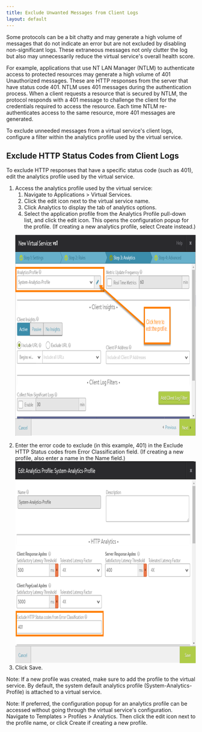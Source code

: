 ```yaml
---
title: Exclude Unwanted Messages from Client Logs
layout: default
---
```

Some protocols can be a bit chatty and may generate a high volume of messages that do not indicate an error but are not excluded by disabling non-significant logs. These extraneous messages not only clutter the log but also may unnecessarily reduce the virtual service's overall health score. 

For example, applications that use NT LAN Manager (NTLM) to authenticate access to protected resources may generate a high volume of 401 Unauthorized messages. These are HTTP responses from the server that have status code 401. NTLM uses 401 messages during the authentication process. When a client requests a resource that is secured by NTLM, the protocol responds with a 401 message to challenge the client for the credentials required to access the resource. Each time NTLM re-authenticates access to the same resource, more 401 messages are generated.

To exclude unneeded messages from a virtual service's client logs, configure a filter within the analytics profile used by the virtual service. 

## Exclude HTTP Status Codes from Client Logs

To exclude HTTP responses that have a specific status code (such as 401), edit the analytics profile used by the virtual service.
<ol> 
 <li>Access the analytics profile used by the virtual service: 
  <ol> 
   <li>Navigate to Applications &gt; Virtual Services.</li> 
   <li>Click the edit icon next to the virtual service name.</li> 
   <li>Click Analytics to display the tab of analytics options.</li> 
   <li>Select the application profile from the Analytics Profile pull-down list, and click the edit icon. This opens the configuration popup for the profile. (If creating a new analytics profile, select Create instead.)</li> 
  </ol> <p><a href="img/exclude-status-code-1.png"><img class="alignnone size-full wp-image-8795" src="img/exclude-status-code-1.png" alt="exclude-status-code" width="853" height="534"><br> </a></p></li> 
 <li>Enter the error code to exclude (in this example, 401) in the Exclude HTTP Status codes from Error Classification field. (If creating a new profile, also enter a name in the Name field.)<br> <a href="img/exclude-status-code2.png"><img class="alignnone size-full wp-image-8790" src="img/exclude-status-code2.png" alt="exclude-status-code2" width="849" height="537"><br> </a></li> 
 <li>Click Save.</li> 
</ol> 

Note: If a new profile was created, make sure to add the profile to the virtual service. By default, the system default analytics profile (System-Analytics-Profile) is attached to a virtual service.

Note: If preferred, the configuration popup for an analytics profile can be accessed without going through the virtual service's configuration. Navigate to Templates > Profiles > Analytics. Then click the edit icon next to the profile name, or click Create if creating a new profile.
